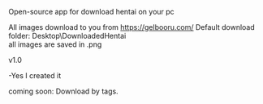 Open-source app for download hentai on your pc
 
All images download to you from https://gelbooru.com/
Default download folder: Desktop\DownloadedHentai\
all images are saved in .png


v1.0 

-Yes I created it

coming soon:
Download by tags.
